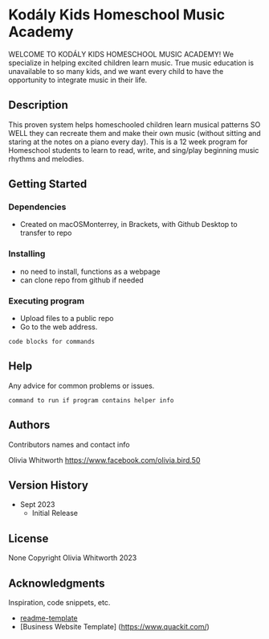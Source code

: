 # Kodály Kids Homeschool Music Academy

WELCOME TO KODÁLY KIDS HOMESCHOOL MUSIC ACADEMY!
We specialize in helping excited children learn music. True music education is unavailable to so many kids, and we want every child to have the opportunity to integrate music in their life.

## Description

This proven system helps homeschooled children learn musical patterns SO WELL they can recreate them and make their own music (without sitting and staring at the notes on a piano every day).
This is a 12 week program for Homeschool students to learn to read, write, and sing/play beginning music rhythms and melodies.

## Getting Started

### Dependencies

* Created on macOSMonterrey, in Brackets, with Github Desktop to transfer to repo

### Installing

* no need to install, functions as a webpage
* can clone repo from github if needed

### Executing program

* Upload files to a public repo
* Go to the web address.
```
code blocks for commands
```

## Help

Any advice for common problems or issues.
```
command to run if program contains helper info
```

## Authors

Contributors names and contact info

Olivia Whitworth 
https://www.facebook.com/olivia.bird.50

## Version History

* Sept 2023
    * Initial Release

## License

None Copyright Olivia Whitworth 2023

## Acknowledgments

Inspiration, code snippets, etc.
* [readme-template](https://gist.github.com/DomPizzie/7a5ff55ffa9081f2de27c315f5018afc#file-readme-template-md)
* [Business Website Template] (https://www.quackit.com/)